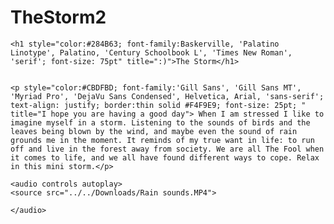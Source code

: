 # TheStorm2
<html lang="en">
<head>
<meta charset="UTF-8">
<title>The Storm.html</title>
</head> 
<style>
	body {
	background-image: url("Cover.jpg");
	background-repeat: no-repeat;
	background-attachment: fixed;
	background-size: cover;
	}
	</style>
<body>

	
	<h1 style="color:#284B63; font-family:Baskerville, 'Palatino Linotype', Palatino, 'Century Schoolbook L', 'Times New Roman', 'serif'; font-size: 75pt" title=":)">The Storm</h1>
	
	
	<p style="color:#CBDFBD; font-family:'Gill Sans', 'Gill Sans MT', 'Myriad Pro', 'DejaVu Sans Condensed', Helvetica, Arial, 'sans-serif'; text-align: justify; border:thin solid #F4F9E9; font-size: 25pt; " title="I hope you are having a good day"> When I am stressed I like to imagine myself in a storm. Listening to the sounds of birds and the leaves being blown by the wind, and maybe even the sound of rain grounds me in the moment. It reminds of my true want in life: to run off and live in the forest away from society. We are all The Fool when it comes to life, and we all have found different ways to cope. Relax in this mini storm.</p>
	
	<audio controls autoplay>
	<source src="../../Downloads/Rain sounds.MP4">
	
	</audio>
	
</body>
</html>
